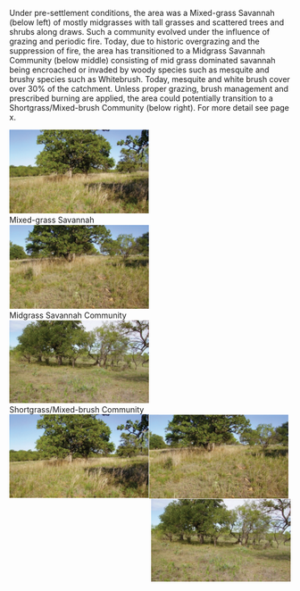 <head>
    <title> Catchment 5769623 </title>
    <link rel="stylesheet" type="text/css" href="styles/style.css">
</head>

Under pre-settlement conditions, the area was a Mixed-grass Savannah (below left)
of mostly midgrasses with tall grasses and scattered trees and shrubs along draws.
Such a community evolved under the influence of grazing and periodic fire.
Today, due to historic overgrazing and the suppression of fire, the area has
transitioned to a Midgrass Savannah Community (below middle) consisting of mid
grass dominated savannah being encroached or invaded by woody species such as
mesquite and brushy species such as Whitebrush. Today, mesquite and white brush
cover over 30% of the catchment. Unless proper grazing, brush management and
prescribed burning are applied, the area could potentially transition to a
Shortgrass/Mixed-brush Community (below right). For more detail see page x.


<div class="gallery">
  <a target="_blank" href="../images/5769623_1.png">
    <img src="../images/5769623_1.png" alt="Mixed-grass Savannah" width="250">
  </a>
  <div class="desc">Mixed-grass Savannah</div>
</div>

<div class="gallery">
  <a target="_blank" href="../images/5769623_2.png">
    <img src="../images/5769623_2.png" alt="Midgrass Savannah Community" width="250">
  </a>
  <div class="desc">Midgrass Savannah Community</div>
</div>

<div class="gallery">
  <a target="_blank" href="../images/5769623_3.png">
    <img src="../images/5769623_3.png" alt="Northern Lights" width="250">
  </a>
  <div class="desc">Shortgrass/Mixed-brush Community</div>
</div>

<img align="left" src="../images/5769623_1.png"  width=250/>
<img align="middle" src="../images/5769623_2.png"  width=250/>
<img align="right" src="../images/5769623_3.png"  width=250/>